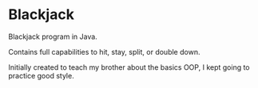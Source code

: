 # Blackjack

Blackjack program in Java.

Contains full capabilities to hit, stay, split, or double down.

Initially created to teach my brother about the basics OOP, I kept going to practice good style.
